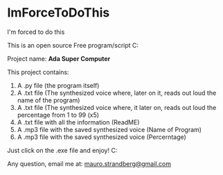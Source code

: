 # ImForceToDoThis
I'm forced to do this

This is an open source Free program/script C:

Project name: **Ada Super Computer**

This project contains:

1. A .py file (the program itself)
2. A .txt file (The synthesized voice where, later on it, reads out loud the name of the program)
3. A .txt file (The synthesized voice where, it later on, reads out loud the percentage from 1 to 99 (x5)
4. A .txt file with all the information (ReadME)
5. A .mp3 file with the saved synthesized voice (Name of Program)
6. A .mp3 file with the saved synthesized voice (Percerntage)

Just click on the .exe file and enjoy! C:

Any question, email me at:
<mauro.strandberg@gmail.com>